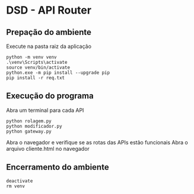 # DSD - API Router
## Prepação do ambiente 
Execute na pasta raiz da aplicação
```
python -m venv venv
.\venv\Scripts\activate
source venv/bin/activate
python.exe -m pip install --upgrade pip
pip install -r req.txt
```
## Execução do programa 
Abra um terminal para cada API
```
python rolagem.py
python modificador.py
python gateway.py
```
Abra o navegador e verifique se as rotas das APIs estão funcionais 
Abra o arquivo cliente.html no navegador

## Encerramento do ambiente
```
deactivate
rm venv
```



